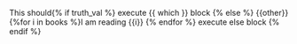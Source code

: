 This should{% if truth_val %} execute {{ which }} block {% else %} {{other}} {%for i in books %}I am reading {{i}} {% endfor %} execute else block  {% endif %}